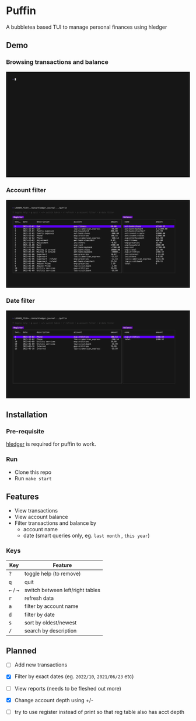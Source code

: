 # Puffin
A bubbletea based TUI to manage personal finances using hledger

## Demo

### Browsing transactions and balance

<a href="./altscreen-toggle/main.go">
  <img width="750" src="gifs/browse.gif" />
</a>

### Account filter

<a href="./altscreen-toggle/main.go">
  <img width="750" src="gifs/account_filter.gif" />
</a>

### Date filter

<a href="./altscreen-toggle/main.go">
  <img width="750" src="gifs/date_filter.gif" />
</a>

## Installation

### Pre-requisite

[hledger](https://hledger.org/) is required for puffin to work.

### Run

* Clone this repo
* Run `make start`

## Features
- View transactions
- View account balance
- Filter transactions and balance by 
    - account name
    - date (smart queries only, eg. `last month` , `this year`)

### Keys

| Key | Feature |
| --- | --- |
| <kbd>?</kbd> | toggle help (to remove) |
| <kbd>q</kbd> | quit |
| <kbd>&#8592;</kbd> / <kbd>&#8594;</kbd> | switch between left/right tables |
| <kbd>r</kbd> | refresh data |
| <kbd>a</kbd> | filter by account name |
| <kbd>d</kbd> | filter by date |
| <kbd>s</kbd> | sort by oldest/newest |
| <kbd>/</kbd> | search by description |
    
## Planned
- [ ] Add new transactions
- [x] Filter by exact dates (eg. `2022/10`, `2021/06/23` etc)
- [ ] View reports (needs to be fleshed out more)
- [x] Change account depth using +/-
- [ ] try to use register instead of print so that reg table also has acct depth


